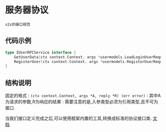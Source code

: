 # 服务器协议

    s2s的接口规范

## 代码示例

```Go
type IUserRPCService interface {
	GetUserData(ctx context.Context, args *usermodels.LoadLoginUserRequest, reply *usermodels.LoadLoginUserResponse) (err error)
	RegisterUser(ctx context.Context, args *usermodels.RegisterUserRequest, reply *rpc.EmptyReply) (err error)
}
```

## 结构说明

固定的格式
: `(ctx context.Context, args *A, reply *R) (err error)`
: 其中A为请求的参数,R为响应的结果
: 需要注意的是,入参类型必须为引用类型,且不可为接口.

当我们接口定义完成之后,可以使用框架内置的工具,转换成标准的协议接口类. [文档](generate-rpc.md)